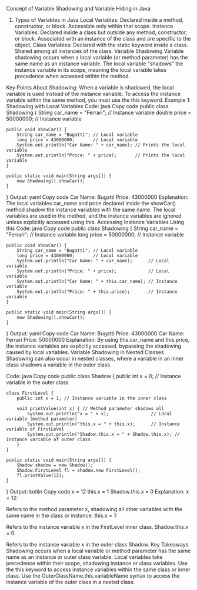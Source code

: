 Concept of Variable Shadowing and Variable Hiding in Java
1. Types of Variables in Java
Local Variables:
Declared inside a method, constructor, or block.
Accessible only within that scope.
Instance Variables:
Declared inside a class but outside any method, constructor, or block.
Associated with an instance of the class and are specific to the object.
Class Variables:
Declared with the static keyword inside a class.
Shared among all instances of the class.
Variable Shadowing
Variable shadowing occurs when a local variable (or method parameter) has the same name as an instance variable. The local variable "shadows" the instance variable in its scope, meaning the local variable takes precedence when accessed within the method.

Key Points About Shadowing:
When a variable is shadowed, the local variable is used instead of the instance variable.
To access the instance variable within the same method, you must use the this keyword.
Example 1: Shadowing with Local Variables
Code:
java
Copy code
public class Shadowing {
    String car_name = "Ferrari"; // Instance variable
    double price = 50000000;     // Instance variable

    public void showCar() {
        String car_name = "Bugatti"; // Local variable
        long price = 43000000;       // Local variable
        System.out.println("Car Name: " + car_name); // Prints the local variable
        System.out.println("Price: " + price);       // Prints the local variable
    }

    public static void main(String args[]) {
        new Shadowing().showCar();
    }
}
Output:
yaml
Copy code
Car Name: Bugatti
Price: 43000000
Explanation:
The local variables car_name and price declared inside the showCar() method shadow the instance variables with the same name.
The local variables are used in the method, and the instance variables are ignored unless explicitly accessed using this.
Accessing Instance Variables Using this
Code:
java
Copy code
public class Shadowing {
    String car_name = "Ferrari"; // Instance variable
    long price = 50000000;       // Instance variable

    public void showCar() {
        String car_name = "Bugatti"; // Local variable
        long price = 43000000;       // Local variable
        System.out.println("Car Name: " + car_name);      // Local variable
        System.out.println("Price: " + price);            // Local variable
        System.out.println("Car Name: " + this.car_name); // Instance variable
        System.out.println("Price: " + this.price);       // Instance variable
    }

    public static void main(String args[]) {
        new Shadowing().showCar();
    }
}
Output:
yaml
Copy code
Car Name: Bugatti
Price: 43000000
Car Name: Ferrari
Price: 50000000
Explanation:
By using this.car_name and this.price, the instance variables are explicitly accessed, bypassing the shadowing caused by local variables.
Variable Shadowing in Nested Classes
Shadowing can also occur in nested classes, where a variable in an inner class shadows a variable in the outer class.

Code:
java
Copy code
public class Shadow {
    public int x = 0; // Instance variable in the outer class

    class FirstLevel {
        public int x = 1; // Instance variable in the inner class

        void printValue(int x) { // Method parameter shadows all
            System.out.println("x = " + x);                // Local variable (method parameter)
            System.out.println("this.x = " + this.x);      // Instance variable of FirstLevel
            System.out.println("Shadow.this.x = " + Shadow.this.x); // Instance variable of outer class
        }
    }

    public static void main(String args[]) {
        Shadow shadow = new Shadow();
        Shadow.FirstLevel fl = shadow.new FirstLevel();
        fl.printValue(12);
    }
}
Output:
kotlin
Copy code
x = 12
this.x = 1
Shadow.this.x = 0
Explanation:
x = 12:

Refers to the method parameter x, shadowing all other variables with the same name in the class or instance.
this.x = 1:

Refers to the instance variable x in the FirstLevel inner class.
Shadow.this.x = 0:

Refers to the instance variable x in the outer class Shadow.
Key Takeaways
Shadowing occurs when a local variable or method parameter has the same name as an instance or outer class variable.
Local variables take precedence within their scope, shadowing instance or class variables.
Use the this keyword to access instance variables within the same class or inner class.
Use the OuterClassName.this.variableName syntax to access the instance variable of the outer class in a nested class.